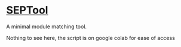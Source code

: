 # [SEPTool](https://colab.research.google.com/drive/1INBSEhHdmHXdDA7yjuOJkhiLH53kXDb9?usp=sharing#scrollTo=2xcrTbYketZm)
A minimal module matching tool.

Nothing to see here, the script is on google colab for ease of access
